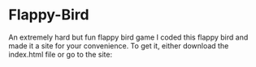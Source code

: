 # Flappy-Bird
An extremely hard but fun flappy bird game
I coded this flappy bird and made it a site for your convenience.
To get it, either download the index.html file or go to the site:
